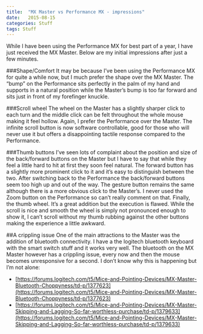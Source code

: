 ```yaml
---
title:  "MX Master vs Performance MX - impressions"
date:   2015-08-15
categories: Stuff
tags: Stuff
---
```


While I have been using the Performance MX for best part of a year, I have just received the MX Master. Below are my initial impressions after just a few minutes. 

###Shape/Comfort
It may be because I’ve been using the Performance MX for quite a while now, but I much prefer the shape over the MX Master.
The “bump” on the Performance sits perfectly in the palm of my hand and supports in a natural position while the Master’s bump is too far forward and sits just in front of my forefinger knuckle.

###Scroll wheel
The wheel on the Master has a slightly sharper click to each turn and the middle click can be felt throughout the whole mouse making it feel hollow. Again, I prefer the Performance over the Master.
The infinite scroll button is now software controllable, good for those who will never use it but offers a disappointing tactile response compared to the Performance.

###Thumb buttons
I’ve seen lots of complaint about the position and size of the back/forward buttons on the Master but I have to say that while they feel a little hard to hit at first they soon feel natural. The forward button has a slightly more prominent click to it and it’s easy to distinguish between the two. After switching back to the Performance the back/forward buttons seem too high up and out of the way.
The gesture button remains the same although there is a more obvious click to the Master’s.
I never used the Zoom button on the Performance so can’t really comment on that.
Finally, the thumb wheel. It’s a great addition but the execution is flawed. While the scroll is nice and smooth the wheel is simply not pronounced enough to show it, I can’t scroll without my thumb rubbing against the other buttons making the experience a little awkward.

##A crippling issue
One of the main attractions to the Master was the addition of bluetooth connectivity. I have a the logitech bluetooth keyboard with the smart switch stuff and it works very well. The bluetooth on the MX Master however has a crippling issue, every now and then the mouse becomes unresponsive for a second. I don’t know why this is happening but I’m not alone:

* [https://forums.logitech.com/t5/Mice-and-Pointing-Devices/MX-Master-Bluetooth-Choppyness/td-p/1377623](https://forums.logitech.com/t5/Mice-and-Pointing-Devices/MX-Master-Bluetooth-Choppyness/td-p/1377623)  
* [https://forums.logitech.com/t5/Mice-and-Pointing-Devices/MX-Master-Skipping-and-Lagging-So-far-worthless-purchase/td-p/1379633](https://forums.logitech.com/t5/Mice-and-Pointing-Devices/MX-Master-Skipping-and-Lagging-So-far-worthless-purchase/td-p/1379633)
  
